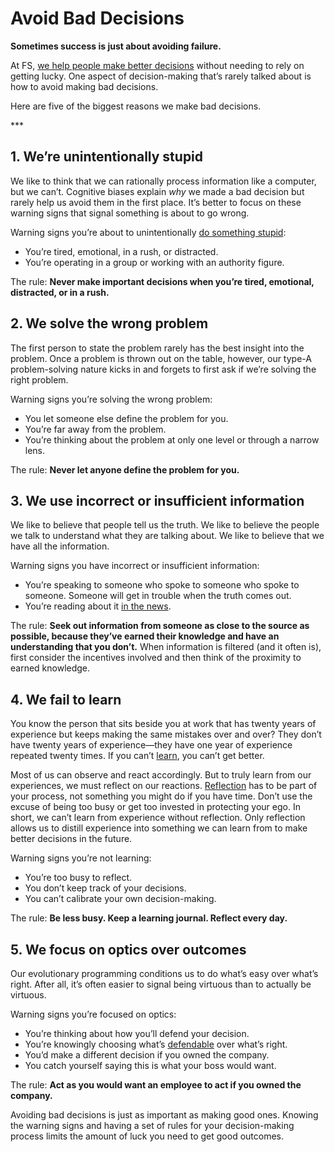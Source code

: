 # Avoid Bad Decisions

**Sometimes success is just about avoiding failure.**

At FS, [we help people make better decisions](https://fscourses.com/) without needing to rely on getting lucky. One aspect of decision-making that’s rarely talked about is how to avoid making bad decisions.

Here are five of the biggest reasons we make bad decisions.

\*\*\*

## 1\. We’re unintentionally stupid

We like to think that we can rationally process information like a computer, but we can’t. Cognitive biases explain _why_ we made a bad decision but rarely help us avoid them in the first place. It’s better to focus on these warning signs that signal something is about to go wrong.

Warning signs you’re about to unintentionally [do something stupid](https://fs.blog/2014/06/avoiding-stupidity/):

-   You’re tired, emotional, in a rush, or distracted.
-   You’re operating in a group or working with an authority figure.

The rule: **Never make important decisions when you’re tired, emotional, distracted, or in a rush.**

## 2\. We solve the wrong problem

The first person to state the problem rarely has the best insight into the problem. Once a problem is thrown out on the table, however, our type-A problem-solving nature kicks in and forgets to first ask if we’re solving the right problem.

Warning signs you’re solving the wrong problem:

-   You let someone else define the problem for you.
-   You’re far away from the problem.
-   You’re thinking about the problem at only one level or through a narrow lens.

The rule: **Never let anyone define the problem for you.**

## 3\. We use incorrect or insufficient information

We like to believe that people tell us the truth. We like to believe the people we talk to understand what they are talking about. We like to believe that we have all the information.

Warning signs you have incorrect or insufficient information:

-   You’re speaking to someone who spoke to someone who spoke to someone. Someone will get in trouble when the truth comes out.
-   You’re reading about it [in the news](https://fs.blog/2013/12/stop-reading-news/).

The rule: **Seek out information from someone as close to the source as possible, because they’ve earned their knowledge and have an understanding that you don’t.** When information is filtered (and it often is), first consider the incentives involved and then think of the proximity to earned knowledge.

## 4\. We fail to learn

You know the person that sits beside you at work that has twenty years of experience but keeps making the same mistakes over and over? They don’t have twenty years of experience—they have one year of experience repeated twenty times. If you can’t [learn](https://fs.blog/learning/), you can’t get better.

Most of us can observe and react accordingly. But to truly learn from our experiences, we must reflect on our reactions. [Reflection](https://fs.blog/2018/06/pain-reflection/) has to be part of your process, not something you might do if you have time. Don’t use the excuse of being too busy or get too invested in protecting your ego. In short, we can’t learn from experience without reflection. Only reflection allows us to distill experience into something we can learn from to make better decisions in the future.

Warning signs you’re not learning:

-   You’re too busy to reflect.
-   You don’t keep track of your decisions.
-   You can’t calibrate your own decision-making.

The rule: **Be less busy. Keep a learning journal. Reflect every day.**

## 5\. We focus on optics over outcomes

Our evolutionary programming conditions us to do what’s easy over what’s right. After all, it’s often easier to signal being virtuous than to actually be virtuous.

Warning signs you’re focused on optics:

-   You’re thinking about how you’ll defend your decision.
-   You’re knowingly choosing what’s [defendable](https://fs.blog/2018/11/defensive-decision-making/) over what’s right.
-   You’d make a different decision if you owned the company.
-   You catch yourself saying this is what your boss would want.

The rule: **Act as you would want an employee to act if you owned the company.**

Avoiding bad decisions is just as important as making good ones. Knowing the warning signs and having a set of rules for your decision-making process limits the amount of luck you need to get good outcomes.